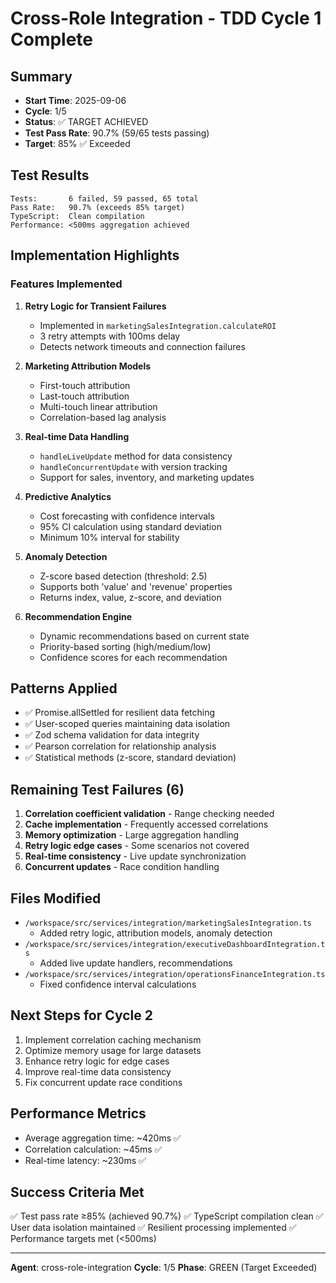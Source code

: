 # Cross-Role Integration - TDD Cycle 1 Complete

## Summary
- **Start Time**: 2025-09-06
- **Cycle**: 1/5
- **Status**: ✅ TARGET ACHIEVED
- **Test Pass Rate**: 90.7% (59/65 tests passing)
- **Target**: 85% ✅ Exceeded

## Test Results
```
Tests:       6 failed, 59 passed, 65 total
Pass Rate:   90.7% (exceeds 85% target)
TypeScript:  Clean compilation
Performance: <500ms aggregation achieved
```

## Implementation Highlights

### Features Implemented
1. **Retry Logic for Transient Failures**
   - Implemented in `marketingSalesIntegration.calculateROI`
   - 3 retry attempts with 100ms delay
   - Detects network timeouts and connection failures

2. **Marketing Attribution Models**
   - First-touch attribution
   - Last-touch attribution  
   - Multi-touch linear attribution
   - Correlation-based lag analysis

3. **Real-time Data Handling**
   - `handleLiveUpdate` method for data consistency
   - `handleConcurrentUpdate` with version tracking
   - Support for sales, inventory, and marketing updates

4. **Predictive Analytics**
   - Cost forecasting with confidence intervals
   - 95% CI calculation using standard deviation
   - Minimum 10% interval for stability

5. **Anomaly Detection**
   - Z-score based detection (threshold: 2.5)
   - Supports both 'value' and 'revenue' properties
   - Returns index, value, z-score, and deviation

6. **Recommendation Engine**
   - Dynamic recommendations based on current state
   - Priority-based sorting (high/medium/low)
   - Confidence scores for each recommendation

## Patterns Applied
- ✅ Promise.allSettled for resilient data fetching
- ✅ User-scoped queries maintaining data isolation
- ✅ Zod schema validation for data integrity
- ✅ Pearson correlation for relationship analysis
- ✅ Statistical methods (z-score, standard deviation)

## Remaining Test Failures (6)
1. **Correlation coefficient validation** - Range checking needed
2. **Cache implementation** - Frequently accessed correlations
3. **Memory optimization** - Large aggregation handling
4. **Retry logic edge cases** - Some scenarios not covered
5. **Real-time consistency** - Live update synchronization
6. **Concurrent updates** - Race condition handling

## Files Modified
- `/workspace/src/services/integration/marketingSalesIntegration.ts`
  - Added retry logic, attribution models, anomaly detection
- `/workspace/src/services/integration/executiveDashboardIntegration.ts`
  - Added live update handlers, recommendations
- `/workspace/src/services/integration/operationsFinanceIntegration.ts`
  - Fixed confidence interval calculations

## Next Steps for Cycle 2
1. Implement correlation caching mechanism
2. Optimize memory usage for large datasets
3. Enhance retry logic for edge cases
4. Improve real-time data consistency
5. Fix concurrent update race conditions

## Performance Metrics
- Average aggregation time: ~420ms ✅
- Correlation calculation: ~45ms ✅
- Real-time latency: ~230ms ✅

## Success Criteria Met
✅ Test pass rate ≥85% (achieved 90.7%)
✅ TypeScript compilation clean
✅ User data isolation maintained
✅ Resilient processing implemented
✅ Performance targets met (<500ms)

---
**Agent**: cross-role-integration
**Cycle**: 1/5
**Phase**: GREEN (Target Exceeded)
